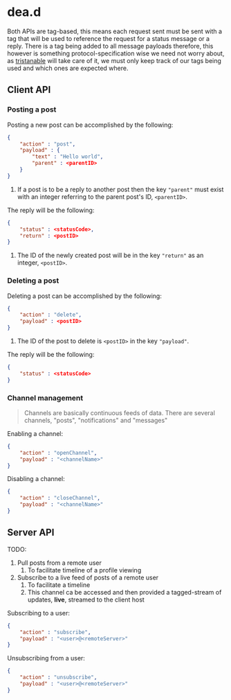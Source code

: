 # dea.d

Both APIs are tag-based, this means each request sent must be sent with a tag that will be used to reference the request for a status message or a reply. There is a tag being added to all message payloads therefore, this however is something protocol-specification wise we need not worry about, as [tristanable](https://github.com/deavmi/tristanable) will take care of it, we must only keep track of our tags being used and which ones are expected where.

## Client API

### Posting a post

Posting a new post can be accomplished by the following:

```json
{
    "action" : "post",
    "payload" : {
        "text" : "Hello world",
        "parent" : <parentID>
    }
}
```

1. If a post is to be a reply to another post then the key `"parent"` must exist with an integer referring to the parent post's ID, `<parentID>`.

The reply will be the following:

```json
{
	"status" : <statusCode>,
	"return" : <postID>
}
```

1. The ID of the newly created post will be in the key `"return"` as an integer, `<postID>`.

### Deleting a post

Deleting a post can be accomplished by the following:

```json
{
    "action" : "delete",
	"payload" : <postID>
}
```

1. The ID of the post to delete is `<postID>` in the key `"payload"`.

The reply will be the following:

```json
{
	"status" : <statusCode>
}
```

### Channel management

> Channels are basically continuous feeds of data. There are several channels, "posts", "notifications" and "messages"

Enabling a channel:

```json
{
	"action" : "openChannel",
	"payload" : "<channelName>"
}
```

Disabling a channel:

```json
{
	"action" : "closeChannel",
	"payload" : "<channelName>"
}
```

## Server API

TODO:

1. Pull posts from a remote user
	1. To facilitate timeline of a profile viewing
2. Subscribe to a live feed of posts of a remote user
	1. To facilitate a timeline
	2. This channel ca be accessed and then provided a tagged-stream of updates, **live**, streamed to the client host


Subscribing to a user:

```json
{
	"action" : "subscribe",
	"payload" : "<user>@<remoteServer>"
}
```

Unsubscribing from a user:

```json
{
	"action" : "unsubscribe",
	"payload" : "<user>@<remoteServer>"
}
```
